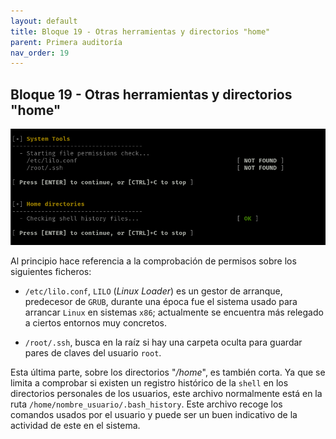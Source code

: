 ```yaml
---
layout: default
title: Bloque 19 - Otras herramientas y directorios "home"
parent: Primera auditoría
nav_order: 19
---
```


## Bloque 19 - Otras herramientas y directorios "home"

<img src="https://raw.githubusercontent.com/crivmar/crivmar-lynis.github.io/main/assets/images/22.png"/>

Al principio hace referencia a la comprobación de permisos sobre los siguientes ficheros:

- `/etc/lilo.conf`, `LILO` (*Linux Loader*) es un gestor de arranque, predecesor de `GRUB`, durante una época fue el sistema usado para arrancar `Linux` en sistemas `x86`; actualmente se encuentra más relegado a ciertos entornos muy concretos. 

- `/root/.ssh`, busca en la raíz si hay una carpeta oculta para guardar pares de claves del usuario `root`.


Esta última parte, sobre los directorios "*/home*", es también corta. Ya que se limita a comprobar si existen un registro histórico de la `shell` en los directorios personales de los usuarios, este archivo normalmente está en la ruta `/home/nombre_usuario/.bash_history`. Este archivo recoge los comandos usados por el usuario y puede ser un buen indicativo de la actividad de este en el sistema.